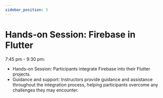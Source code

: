 ```yaml
---
sidebar_position: 3
---
```


# Hands-on Session: Firebase in Flutter

7:45 pm - 9:30 pm:

- Hands-on Session: Participants integrate Firebase into their Flutter projects.
- Guidance and support: Instructors provide guidance and assistance throughout the integration process, helping participants overcome any challenges they may encounter.
